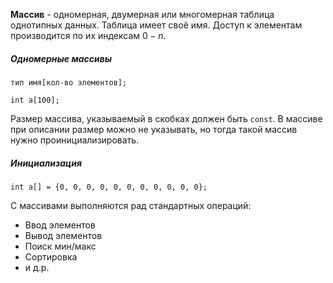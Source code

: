 **Массив** - одномерная, двумерная или многомерная таблица однотипных данных. Таблица имеет своё имя. Доступ к элементам производится по их индексам $0-n$.

##### Одномерные массивы
```
тип имя[кол-во элементов];

int a[100];
```
Размер массива, указываемый в скобках должен быть `const`. В массиве при описании размер можно не указывать, но тогда такой массив нужно проинициализировать.

##### Инициализация
```
int a[] = {0, 0, 0, 0, 0, 0, 0, 0, 0, 0, 0};
```
С массивами выполняются рад стандартных операций:
- Ввод элементов
- Вывод элементов
- Поиск мин/макс
- Сортировка
- и д.р.